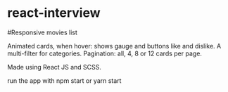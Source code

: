 # react-interview


#Responsive movies list

Animated cards, when hover: shows gauge and buttons like and dislike. 
A multi-filter for categories. 
Pagination: all, 4, 8 or 12 cards per page.

Made using React JS and SCSS.

run the app with npm start or yarn start
